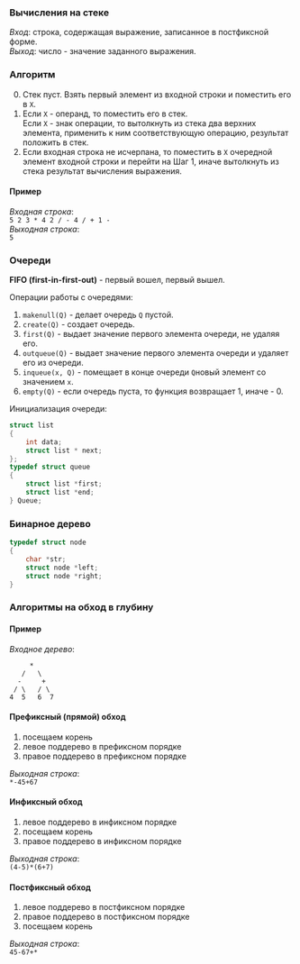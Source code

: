### Вычисления на стеке  
*Вход*: строка, содержащая выражение, записанное в постфиксной форме.  
*Выход*: число - значение заданного выражения.  

### Алгоритм  
0. Стек пуст. Взять первый элемент из входной строки и поместить его в `X`.  
1. Если `X` - операнд, то поместить его в стек.  
Если `X` - знак операции, то вытолкнуть из стека два верхних элемента, применить к ним соответствующую операцию, результат положить в стек.  
2. Если входная строка не исчерпана, то поместить в `X` очередной элемент входной строки и перейти на Шаг 1, иначе вытолкнуть из стека результат вычисления выражения.  
#### Пример  
*Входная строка*:  
`5 2 3 * 4 2 / - 4 / + 1 -`  
*Выходная строка*:  
`5`  

### Очереди
**FIFO (first-in-first-out)** - первый вошел, первый вышел.  

Операции работы с очередями:  
1) ```makenull(Q)``` - делает очередь `Q` пустой.  
2) ```create(Q)``` - создает очередь.  
3) ```first(Q)``` - выдает значение первого элемента очереди, не удаляя его.  
4) ```outqueue(Q)``` - выдает значение первого элемента очереди и удаляет его из очереди.  
5) ```inqueue(x, Q)``` - помещает в конце очереди `Q`новый элемент со значением `x`.  
6) ```empty(Q)``` - если очередь пуста, то функция возвращает 1, иначе - 0.  

Инициализация очереди:  
```cpp
struct list 
{
	int data;
	struct list * next;
};
typedef struct queue 
{ 
	struct list *first; 
	struct list *end;
} Queue;
```

### Бинарное дерево  
```cpp
typedef struct node
{
    char *str;
    struct node *left;
    struct node *right;
}
```
### Алгоритмы на обход в глубину  
#### Пример  
*Входное дерево*:
```
     *
   /   \
  -     +
 / \   / \
4  5   6  7
```
#### **Префиксный (прямой) обход**  
1) посещаем корень  
2) левое поддерево в префиксном порядке   
3) правое поддерево в префиксном порядке   

*Выходная строка*:  
`*-45+67`  

#### **Инфиксный обход**  
1) левое поддерево в инфиксном порядке  
2) посещаем корень  
3) правое поддерево в инфиксном порядке  

*Выходная строка*:  
`(4-5)*(6+7)`

#### **Постфиксный обход**  
1) левое поддерево в постфиксном порядке  
2) правое поддерево в постфиксном порядке  
3) посещаем корень  

*Выходная строка*:  
`45-67+*`  
